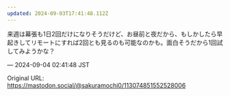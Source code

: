 ```yaml
---
updated: 2024-09-03T17:41:48.112Z
---
```


<p>来週は幕張も1日2回だけになりそうだけど、お昼前と夜だから、もしかしたら早起きしてリモートにすれば2回とも見るのも可能なのかも。面白そうだから1回試してみようかな？</p>

&mdash; 2024-09-04 02:41:48 JST

Original URL: https://mastodon.social/@sakuramochi0/113074851552528006
